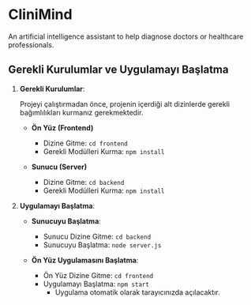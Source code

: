 # CliniMind
An artificial intelligence assistant to help diagnose doctors or healthcare professionals.

## Gerekli Kurulumlar ve Uygulamayı Başlatma

1. **Gerekli Kurulumlar**:

   Projeyi çalıştırmadan önce, projenin içerdiği alt dizinlerde gerekli bağımlılıkları kurmanız gerekmektedir.

   - **Ön Yüz (Frontend)**
     - Dizine Gitme: `cd frontend`
     - Gerekli Modülleri Kurma: `npm install`

   - **Sunucu (Server)**
     - Dizine Gitme: `cd backend`
     - Gerekli Modülleri Kurma: `npm install`

2. **Uygulamayı Başlatma**:

   - **Sunucuyu Başlatma**:
     - Sunucu Dizine Gitme: `cd backend`
     - Sunucuyu Başlatma: `node server.js`

   - **Ön Yüz Uygulamasını Başlatma**:
     - Ön Yüz Dizine Gitme: `cd frontend`
     - Uygulamayı Başlatma: `npm start`
       - Uygulama otomatik olarak tarayıcınızda açılacaktır.
